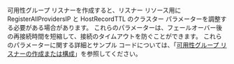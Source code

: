 可用性グループ リスナーを作成すると、リスナー リソース用に RegisterAllProvidersIP と HostRecordTTL のクラスター パラメーターを調整する必要がある場合があります。 これらのパラメーターは、フェールオーバー後の再接続時間を短縮して、接続のタイムアウトを防ぐことができます。 これらのパラメーターに関する詳細とサンプル コードについては、「[可用性グループ リスナーの作成または構成](https://msdn.microsoft.com/library/hh213080.aspx#MultiSubnetFailover)」を参照してください。

